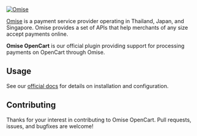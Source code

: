 <!--- KEEP START --->
[![Omise](https://cdn.omise.co/assets/omise.png)](https://www.omise.co/developers)

[Omise](https://www.omise.co/) is a payment service provider operating in Thailand, Japan, and Singapore. 
Omise provides a set of APIs that help merchants of any size accept payments online.  
<!--- KEEP END --->

**Omise OpenCart** is our official plugin providing support for processing payments on OpenCart through Omise.

## Usage

See our [official docs](https://www.omise.co/opencart-plugin) for details on installation and configuration.

## Contributing

Thanks for your interest in contributing to Omise OpenCart. 
Pull requests, issues, and bugfixes are welcome!
